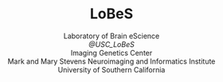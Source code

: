 <h1 align="center">LoBeS</h1>

<p align="center"> 
Laboratory of Brain eScience <br>
<em>@USC_LoBeS</em> <br>
Imaging Genetics Center <br>
Mark and Mary Stevens Neuroimaging and Informatics Institute <br>
University of Southern California <br>
</p>
<style>
body {
  background-image: url('https://github.com/USC-LoBeS/lobes.github.io/tree/main/images/LoBeS_t_1_black_notext.png');
}
</style>
